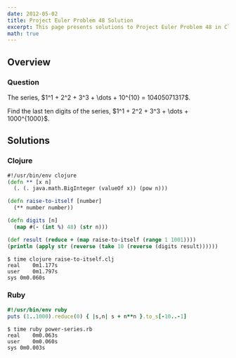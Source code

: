 ```yaml
---
date: 2012-05-02
title: Project Euler Problem 48 Solution
excerpt: This page presents solutions to Project Euler Problem 48 in Clojure and Ruby.
math: true
---
```



## Overview


### Question

<p>
The series, $1^1 + 2^2 + 3^3 + \dots + 10^{10} = 10405071317$.
</p>

<p>
Find the last ten digits of the series, $1^1 + 2^2 + 3^3 + \dots + 1000^{1000}$.
</p>






## Solutions

### Clojure

```clojure
#!/usr/bin/env clojure
(defn ** [x n]
  (. (. java.math.BigInteger (valueOf x)) (pow n)))

(defn raise-to-itself [number]
  (** number number))

(defn digits [n]
  (map #(- (int %) 48) (str n)))

(def result (reduce + (map raise-to-itself (range 1 1001))))
(println (apply str (reverse (take 10 (reverse (digits result))))))
```


```
$ time clojure raise-to-itself.clj
real	0m1.177s
user	0m1.797s
sys	0m0.060s
```



### Ruby

```ruby
#!/usr/bin/env ruby
puts (1..1000).reduce(0) { |s,n| s + n**n }.to_s[-10..-1]
```


```
$ time ruby power-series.rb
real	0m0.063s
user	0m0.060s
sys	0m0.003s
```


